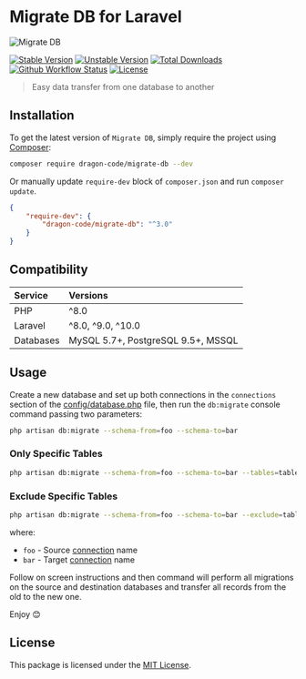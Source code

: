 # Migrate DB for Laravel

<img src="https://preview.dragon-code.pro/the-dragon-code/migrate-db.svg?brand=laravel" alt="Migrate DB"/>

[![Stable Version][badge_stable]][link_packagist]
[![Unstable Version][badge_unstable]][link_packagist]
[![Total Downloads][badge_downloads]][link_packagist]
[![Github Workflow Status][badge_build]][link_build]
[![License][badge_license]][link_license]

> Easy data transfer from one database to another

## Installation

To get the latest version of `Migrate DB`, simply require the project using [Composer](https://getcomposer.org):

```bash
composer require dragon-code/migrate-db --dev
```

Or manually update `require-dev` block of `composer.json` and run `composer update`.

```json
{
    "require-dev": {
        "dragon-code/migrate-db": "^3.0"
    }
}
```

## Compatibility

| Service   | Versions                           |
|:----------|:-----------------------------------|
| PHP       | ^8.0                               |
| Laravel   | ^8.0, ^9.0, ^10.0                  |
| Databases | MySQL 5.7+, PostgreSQL 9.5+, MSSQL |

## Usage

Create a new database and set up both connections in the `connections` section of
the [config/database.php](https://github.com/laravel/laravel/blob/master/config/database.php) file, then run the `db:migrate` console command passing two
parameters:

```bash
php artisan db:migrate --schema-from=foo --schema-to=bar
```

### Only Specific Tables

```bash
php artisan db:migrate --schema-from=foo --schema-to=bar --tables=table1 --tables=table2 --tables=table3
```

### Exclude Specific Tables

```bash
php artisan db:migrate --schema-from=foo --schema-to=bar --exclude=table1 --exclude=table2 --exclude=table3
```

where:

* `foo` - Source [connection](https://github.com/laravel/laravel/blob/master/config/database.php) name
* `bar` - Target [connection](https://github.com/laravel/laravel/blob/master/config/database.php) name

Follow on screen instructions and then command will perform all migrations on the source and destination databases and transfer all records from the old to the new one.

Enjoy 😊


## License

This package is licensed under the [MIT License](LICENSE).


[badge_build]:          https://img.shields.io/github/actions/workflow/status/TheDragonCode/migrate-db/laravel-9.yml?style=flat-square

[badge_downloads]:      https://img.shields.io/packagist/dt/dragon-code/migrate-db.svg?style=flat-square

[badge_license]:        https://img.shields.io/packagist/l/dragon-code/migrate-db.svg?style=flat-square

[badge_stable]:         https://img.shields.io/github/v/release/TheDragonCode/migrate-db?label=stable&style=flat-square

[badge_unstable]:       https://img.shields.io/badge/unstable-dev--main-orange?style=flat-square

[link_build]:           https://github.com/TheDragonCode/migrate-db/actions

[link_license]:         LICENSE

[link_packagist]:       https://packagist.org/packages/dragon-code/migrate-db
